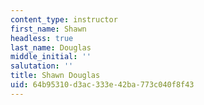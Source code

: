 ```yaml
---
content_type: instructor
first_name: Shawn
headless: true
last_name: Douglas
middle_initial: ''
salutation: ''
title: Shawn Douglas
uid: 64b95310-d3ac-333e-42ba-773c040f8f43
---
```

